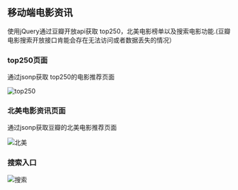 ## 移动端电影资讯
使用jQuery通过豆瓣开放api获取 top250，北美电影榜单以及搜索电影功能.(豆瓣电影搜索开放接口肯能会存在无法访问或者数据丢失的情况）

### top250页面
通过jsonp获取 top250的电影推荐页面

![top250](https://article111.oss-cn-beijing.aliyuncs.com/git-photo/douban250.jpg)

### 北美电影资讯页面
通过jsonp获取豆瓣的北美电影推荐页面

![北美](https://article111.oss-cn-beijing.aliyuncs.com/git-photo/board-douban.jpg)

### 搜索入口

![搜索](https://article111.oss-cn-beijing.aliyuncs.com/git-photo/search-douban.jpg)
